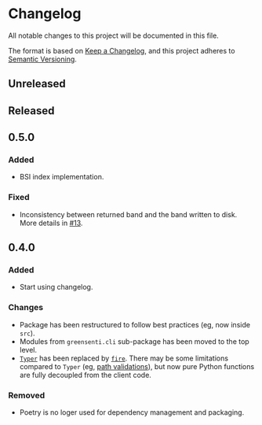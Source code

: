 # Changelog

All notable changes to this project will be documented in this file.

The format is based on [Keep a Changelog](https://keepachangelog.com/en/1.0.0/),
and this project adheres to [Semantic Versioning](https://semver.org/spec/v2.0.0.html).

## Unreleased

## Released

## 0.5.0

### Added

- BSI index implementation.

### Fixed
- Inconsistency between returned band and the band written to disk. More details in [#13](https://github.com/benhid/greensenti/pull/13#issuecomment-1278654643). 

## 0.4.0

### Added

- Start using changelog.

### Changes

- Package has been restructured to follow best practices (eg, now inside `src`).
- Modules from `greensenti.cli` sub-package has been moved to the top level.
- [`Typer`](https://typer.tiangolo.com) has been replaced by [`fire`](https://github.com/google/python-fire). 
There may be some limitations compared to `Typer` (eg, [path validations](https://typer.tiangolo.com/tutorial/parameter-types/path/#path-validations)), but now pure Python functions are fully decoupled from the client code.

### Removed

- Poetry is no loger used for dependency management and packaging.
